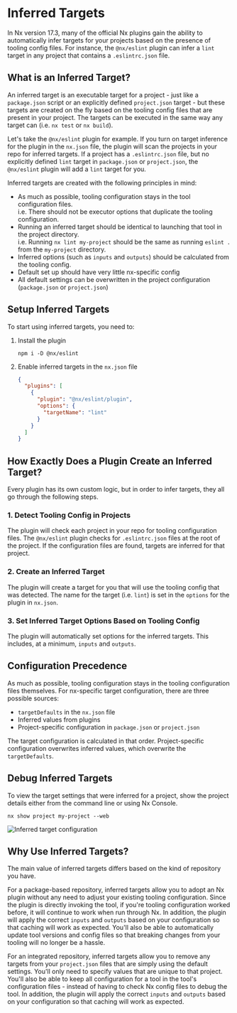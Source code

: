 # Inferred Targets

In Nx version 17.3, many of the official Nx plugins gain the ability to automatically infer targets for your projects based on the presence of tooling config files. For instance, the `@nx/eslint` plugin can infer a `lint` target in any project that contains a `.eslintrc.json` file.

## What is an Inferred Target?

An inferred target is an executable target for a project - just like a `package.json` script or an explicitly defined `project.json` target - but these targets are created on the fly based on the tooling config files that are present in your project. The targets can be executed in the same way any target can (i.e. `nx test` or `nx build`).

Let's take the `@nx/eslint` plugin for example. If you turn on target inference for the plugin in the `nx.json` file, the plugin will scan the projects in your repo for inferred targets. If a project has a `.eslintrc.json` file, but no explicitly defined `lint` target in `package.json` or `project.json`, the `@nx/eslint` plugin will add a `lint` target for you.

Inferred targets are created with the following principles in mind:

- As much as possible, tooling configuration stays in the tool configuration files.  
  i.e. There should not be executor options that duplicate the tooling configuration.
- Running an inferred target should be identical to launching that tool in the project directory.  
  i.e. Running `nx lint my-project` should be the same as running `eslint .` from the `my-project` directory.
- Inferred options (such as `inputs` and `outputs`) should be calculated from the tooling config.
- Default set up should have very little nx-specific config
- All default settings can be overwritten in the project configuration (`package.json` or `project.json`)

## Setup Inferred Targets

To start using inferred targets, you need to:

1. Install the plugin

   ```shell
   npm i -D @nx/eslint
   ```

2. Enable inferred targets in the `nx.json` file

   ```json {% fileName="nx.json" %}
   {
     "plugins": [
       {
         "plugin": "@nx/eslint/plugin",
         "options": {
           "targetName": "lint"
         }
       }
     ]
   }
   ```

## How Exactly Does a Plugin Create an Inferred Target?

Every plugin has its own custom logic, but in order to infer targets, they all go through the following steps.

### 1. Detect Tooling Config in Projects

The plugin will check each project in your repo for tooling configuration files. The `@nx/eslint` plugin checks for `.eslintrc.json` files at the root of the project. If the configuration files are found, targets are inferred for that project.

### 2. Create an Inferred Target

The plugin will create a target for you that will use the tooling config that was detected. The name for the target (i.e. `lint`) is set in the `options` for the plugin in `nx.json`.

### 3. Set Inferred Target Options Based on Tooling Config

The plugin will automatically set options for the inferred targets. This includes, at a minimum, `inputs` and `outputs`.

## Configuration Precedence

As much as possible, tooling configuration stays in the tooling configuration files themselves. For nx-specific target configuration, there are three possible sources:

- `targetDefaults` in the `nx.json` file
- Inferred values from plugins
- Project-specific configuration in `package.json` or `project.json`

The target configuration is calculated in that order. Project-specific configuration overwrites inferred values, which overwrite the `targetDefaults`.

## Debug Inferred Targets

To view the target settings that were inferred for a project, show the project details either from the command line or using Nx Console.

```shell
nx show project my-project --web
```

![Inferred target configuration](/shared/concepts/inferred-target-config.png)

## Why Use Inferred Targets?

The main value of inferred targets differs based on the kind of repository you have.

For a package-based repository, inferred targets allow you to adopt an Nx plugin without any need to adjust your existing tooling configuration. Since the plugin is directly invoking the tool, if you're tooling configuration worked before, it will continue to work when run through Nx. In addition, the plugin will apply the correct `inputs` and `outputs` based on your configuration so that caching will work as expected. You'll also be able to automatically update tool versions and config files so that breaking changes from your tooling will no longer be a hassle.

For an integrated repository, inferred targets allow you to remove any targets from your `project.json` files that are simply using the default settings. You'll only need to specify values that are unique to that project. You'll also be able to keep all configuration for a tool in the tool's configuration files - instead of having to check Nx config files to debug the tool. In addition, the plugin will apply the correct `inputs` and `outputs` based on your configuration so that caching will work as expected.
